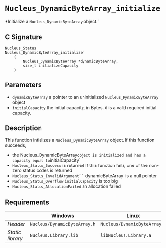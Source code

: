 # `Nucleus_DynamicByteArray_initialize`
*Initialize a `Nucleus_DynamicByteArray` object.`

## C Signature
```
Nucleus_Status
Nucleus_DynamicByteArray_initialize`
    (
        Nucleus_DynamicByteArray *dynamicByteArray,
        size_t initializeCapacity
    )
```

## Parameters
- `dynamicByteArray` a pointer to an uninitialized `Nucleus_DynamicByteArray` object
- `initialCapacity` the initial capacity, in Bytes. `0` is a valid required initial capacity.

## Description
This function intializes a `Nucleus_DynamicByteArray` object.
If this function succeeds,
- the Nucleus_DynamicByteArray` object is initialized and has a capacity equal to `initialCapacity`
- `Nucleus_Status_Success` is returned
If this function fails, one of the non-zero status codes is returned
- `Nucleus_Status_InvalidArgument`` `dynamicByteArray` is a null pointer
- `Nucleus_Status_Overflow` `initialCapacity` is too big
- `Nucleus_Status_AllocationFailed` an allocation failed

## Requirements

|                      | Windows                      | Linux                        |
|----------------------|------------------------------|------------------------------|
| *Header*             | `Nucleus/DynamicByteArray.h` | `Nucleus/DynamicByteArray.h` |
| *Static library*     | `Nucleus.Library.lib`        | `libNucleus.Library.a`       |
